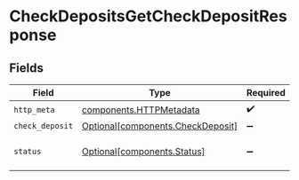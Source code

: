 # CheckDepositsGetCheckDepositResponse


## Fields

| Field                                                                        | Type                                                                         | Required                                                                     | Description                                                                  |
| ---------------------------------------------------------------------------- | ---------------------------------------------------------------------------- | ---------------------------------------------------------------------------- | ---------------------------------------------------------------------------- |
| `http_meta`                                                                  | [components.HTTPMetadata](../../models/components/httpmetadata.md)           | :heavy_check_mark:                                                           | N/A                                                                          |
| `check_deposit`                                                              | [Optional[components.CheckDeposit]](../../models/components/checkdeposit.md) | :heavy_minus_sign:                                                           | OK                                                                           |
| `status`                                                                     | [Optional[components.Status]](../../models/components/status.md)             | :heavy_minus_sign:                                                           | INVALID_ARGUMENT: The request has an invalid argument.                       |